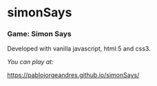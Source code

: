 # simonSays

### Game: Simon Says

Developed with vanilla javascript, html:5 and css3.

_You can play at:_
  
   https://pablojorgeandres.github.io/simonSays/
